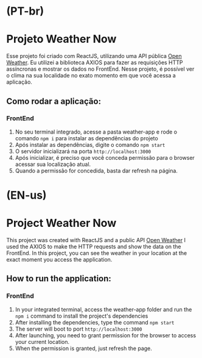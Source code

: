 (PT-br)
=======
Projeto Weather Now
============================

Esse projeto foi criado com ReactJS, utilizando uma API pública [Open Weather](https://openweathermap./api). Eu utilizei a biblioteca AXIOS para fazer as requisições HTTP assíncronas e mostrar os dados no FrontEnd. Nesse projeto, é possível ver o clima na sua localidade no exato momento em que você acessa a aplicação.

Como rodar a aplicação:
-----------------------

### FrontEnd

1.  No seu terminal integrado, acesse a pasta weather-app e rode o comando `npm i` para instalar as dependências do projeto
2.  Após instalar as dependências, digite o comando `npm start`
3.  O servidor inicializará na porta `http://localhost:3000`
4.  Após inicializar, é preciso que você conceda permissão para o browser acessar sua localização atual.
5.  Quando a permissão for concedida, basta dar refresh na página.

(EN-us)
=======
Project Weather Now
==================================

This project was created with ReactJS and a public API [Open Weather](https://openweathermap./api)
I used the AXIOS to make the HTTP requests and show the data on the FrontEnd.
In this project, you can see the weather in your location at the exact moment you access the application.

How to run the application:
-----------------------

### FrontEnd

1. In your integrated terminal, access the weather-app folder and run the `npm i` command to install the project's dependencies
2. After installing the dependencies, type the command `npm start`
3. The server will boot to port `http://localhost:3000`
4. After launching, you need to grant permission for the browser to access your current location.
5. When the permission is granted, just refresh the page.
